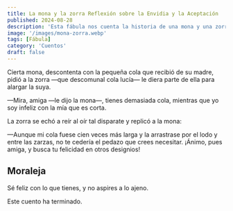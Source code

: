 ```yaml
---
title: La mona y la zorra Reflexión sobre la Envidia y la Aceptación  
published: 2024-08-28  
description: 'Esta fábula nos cuenta la historia de una mona y una zorra, enseñándonos la importancia de aceptar lo que tenemos y no desear lo ajeno.'  
image: '/images/mona-zorra.webp'  
tags: [Fábula]  
category: 'Cuentos'  
draft: false  
---
```


Cierta mona, descontenta con la pequeña cola que recibió de su madre, pidió a la zorra —que descomunal cola lucía— le diera parte de ella para alargar la suya.

—Mira, amiga —le dijo la mona—, tienes demasiada cola, mientras que yo soy infeliz con la mía que es corta.

La zorra se echó a reír al oír tal disparate y replicó a la mona:

—Aunque mi cola fuese cien veces más larga y la arrastrase por el lodo y entre las zarzas, no te cedería el pedazo que crees necesitar. ¡Ánimo, pues amiga, y busca tu felicidad en otros designios!

## Moraleja
Sé feliz con lo que tienes, y no aspires a lo ajeno.

Este cuento ha terminado.
